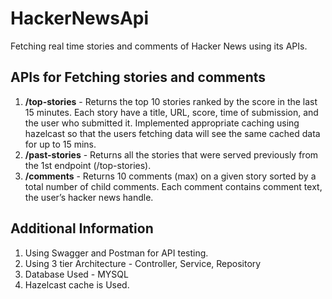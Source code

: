 # HackerNewsApi
Fetching real time  stories and comments of Hacker News using its APIs.

## APIs  for Fetching stories and comments
1. **/top-stories** - Returns the top 10 stories ranked by the score in the last 15 minutes. Each story have a title, URL, score, time of submission, and the user who submitted it. Implemented appropriate caching using hazelcast so that the users fetching data will see the same cached data for up to 15 mins.
2. **/past-stories** - Returns all the stories that were served previously from the 1st endpoint (/top-stories).
3. **/comments** - Returns 10 comments (max) on a given story sorted by a total number of child comments. Each comment contains comment text, the user’s hacker news handle.

## Additional Information
1. Using Swagger and Postman for API testing. 
2. Using 3 tier Architecture - Controller, Service, Repository
3. Database Used - MYSQL
4. Hazelcast cache is Used.
